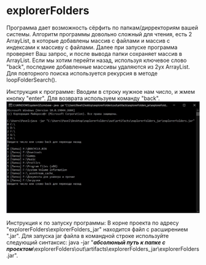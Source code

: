 # explorerFolders
Программа дает возможность сёрфить по папкам/дирректориям вашей системы.
Алгоритм программы довольно сложный для чтения, есть 2 ArrayList, в которые добавлены
массив с файлами и массив с индексами к массиву с файлами. Далее при запуске
программа проверяет Ваш запрос, и после вывода папки сохраняет массив в ArrayList.
Если мы хотим перейти назад, используя ключевое слово "back", последние добавленные 
массивы удаляются из 2ух ArrayList. Для повторного поиска используется рекурсия 
в методе loopFolderSearch().

Инструкция к программе:
Вводим в строку нужное нам число, и жмем кнопку "enter". Для возврата используем
команду "back".
![Image alt](https://github.com/pkhramov11/explorerFolders/raw/master/pic2JPG.JPG)

Инструкция к по запуску программы:
В корне проекта по адресу "explorerFolders\explorerFolders_jar\" находится файл с расширением ".jar".
Для запуска jar файла в командной строке используйте следующий синтаксис:
java -jar "***абсолюный путь к папке с проектом***\explorerFolders\out\artifacts\explorerFolders_jar\explorerFolders.jar".
